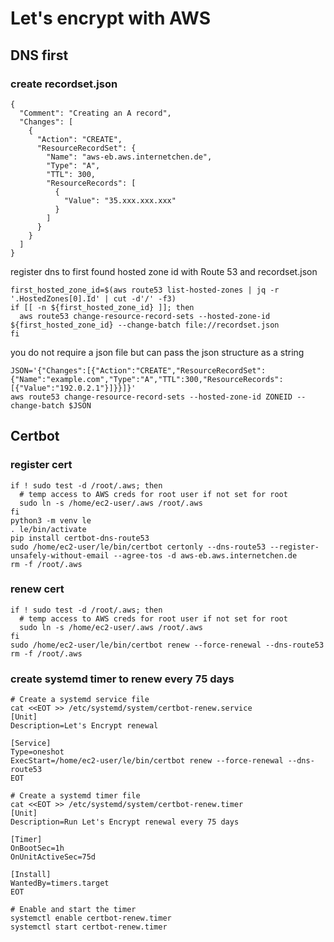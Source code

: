 
# Let's encrypt with AWS

## DNS first 

### create recordset.json

```
{
  "Comment": "Creating an A record",
  "Changes": [
    {
      "Action": "CREATE",
      "ResourceRecordSet": {
        "Name": "aws-eb.aws.internetchen.de",
        "Type": "A",
        "TTL": 300,
        "ResourceRecords": [
          {
            "Value": "35.xxx.xxx.xxx"
          }
        ]
      }
    }
  ]
}
```

register dns to first found hosted zone id with Route 53 and recordset.json 

```
first_hosted_zone_id=$(aws route53 list-hosted-zones | jq -r '.HostedZones[0].Id' | cut -d'/' -f3)
if [[ -n ${first_hosted_zone_id} ]]; then 
  aws route53 change-resource-record-sets --hosted-zone-id ${first_hosted_zone_id} --change-batch file://recordset.json
fi

```

you do not require a json file but can pass the json structure as a string

```
JSON='{"Changes":[{"Action":"CREATE","ResourceRecordSet":{"Name":"example.com","Type":"A","TTL":300,"ResourceRecords":[{"Value":"192.0.2.1"}]}}]}'
aws route53 change-resource-record-sets --hosted-zone-id ZONEID --change-batch $JSON
```

## Certbot

### register cert 
```
if ! sudo test -d /root/.aws; then
  # temp access to AWS creds for root user if not set for root
  sudo ln -s /home/ec2-user/.aws /root/.aws
fi
python3 -m venv le
. le/bin/activate
pip install certbot-dns-route53
sudo /home/ec2-user/le/bin/certbot certonly --dns-route53 --register-unsafely-without-email --agree-tos -d aws-eb.aws.internetchen.de
rm -f /root/.aws
```

### renew cert 

```
if ! sudo test -d /root/.aws; then
  # temp access to AWS creds for root user if not set for root
  sudo ln -s /home/ec2-user/.aws /root/.aws
fi
sudo /home/ec2-user/le/bin/certbot renew --force-renewal --dns-route53
rm -f /root/.aws
```

### create systemd timer to renew every 75 days

```
# Create a systemd service file
cat <<EOT >> /etc/systemd/system/certbot-renew.service
[Unit]
Description=Let's Encrypt renewal

[Service]
Type=oneshot
ExecStart=/home/ec2-user/le/bin/certbot renew --force-renewal --dns-route53
EOT

# Create a systemd timer file
cat <<EOT >> /etc/systemd/system/certbot-renew.timer
[Unit]
Description=Run Let's Encrypt renewal every 75 days

[Timer]
OnBootSec=1h
OnUnitActiveSec=75d

[Install]
WantedBy=timers.target
EOT

# Enable and start the timer
systemctl enable certbot-renew.timer
systemctl start certbot-renew.timer
```






